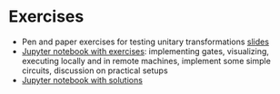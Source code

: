 # Exercises
 * Pen and paper exercises for testing unitary transformations [slides](../slides.pdf)
 * [Jupyter notebook with exercises](w3_01.ipynb): implementing gates, visualizing, executing locally and in remote machines, implement some simple circuits, discussion on practical setups
 * [Jupyter notebook with solutions](w3_01_s.ipynb)
